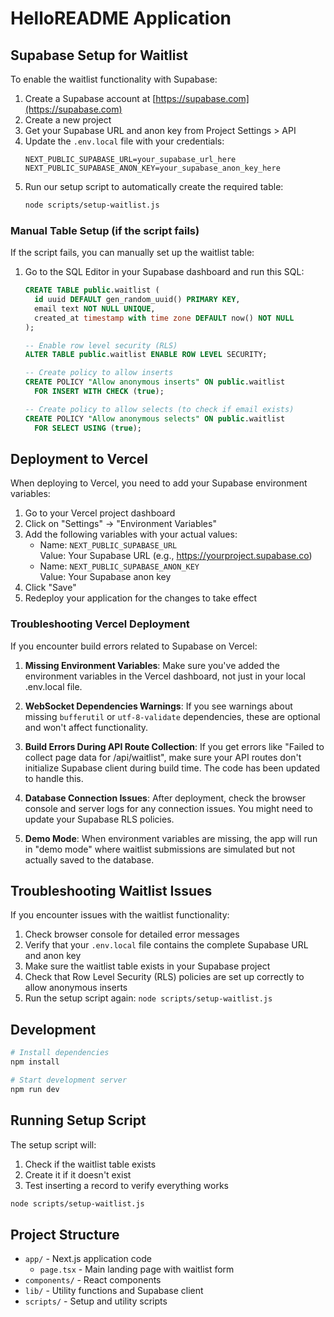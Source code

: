 # HelloREADME Application

## Supabase Setup for Waitlist

To enable the waitlist functionality with Supabase:

1. Create a Supabase account at [https://supabase.com](https://supabase.com)
2. Create a new project
3. Get your Supabase URL and anon key from Project Settings > API
4. Update the `.env.local` file with your credentials:
   ```
   NEXT_PUBLIC_SUPABASE_URL=your_supabase_url_here
   NEXT_PUBLIC_SUPABASE_ANON_KEY=your_supabase_anon_key_here
   ```
5. Run our setup script to automatically create the required table:
   ```bash
   node scripts/setup-waitlist.js
   ```

### Manual Table Setup (if the script fails)

If the script fails, you can manually set up the waitlist table:

1. Go to the SQL Editor in your Supabase dashboard and run this SQL:
   ```sql
   CREATE TABLE public.waitlist (
     id uuid DEFAULT gen_random_uuid() PRIMARY KEY,
     email text NOT NULL UNIQUE,
     created_at timestamp with time zone DEFAULT now() NOT NULL
   );

   -- Enable row level security (RLS)
   ALTER TABLE public.waitlist ENABLE ROW LEVEL SECURITY;

   -- Create policy to allow inserts
   CREATE POLICY "Allow anonymous inserts" ON public.waitlist
     FOR INSERT WITH CHECK (true);
   
   -- Create policy to allow selects (to check if email exists)
   CREATE POLICY "Allow anonymous selects" ON public.waitlist
     FOR SELECT USING (true);
   ```

## Deployment to Vercel

When deploying to Vercel, you need to add your Supabase environment variables:

1. Go to your Vercel project dashboard
2. Click on "Settings" → "Environment Variables"
3. Add the following variables with your actual values:
   - Name: `NEXT_PUBLIC_SUPABASE_URL`  
     Value: Your Supabase URL (e.g., https://yourproject.supabase.co)
   - Name: `NEXT_PUBLIC_SUPABASE_ANON_KEY`  
     Value: Your Supabase anon key
4. Click "Save"
5. Redeploy your application for the changes to take effect

### Troubleshooting Vercel Deployment

If you encounter build errors related to Supabase on Vercel:

1. **Missing Environment Variables**: Make sure you've added the environment variables in the Vercel dashboard, not just in your local .env.local file.

2. **WebSocket Dependencies Warnings**: If you see warnings about missing `bufferutil` or `utf-8-validate` dependencies, these are optional and won't affect functionality.

3. **Build Errors During API Route Collection**: If you get errors like "Failed to collect page data for /api/waitlist", make sure your API routes don't initialize Supabase client during build time. The code has been updated to handle this.

4. **Database Connection Issues**: After deployment, check the browser console and server logs for any connection issues. You might need to update your Supabase RLS policies.

5. **Demo Mode**: When environment variables are missing, the app will run in "demo mode" where waitlist submissions are simulated but not actually saved to the database.

## Troubleshooting Waitlist Issues

If you encounter issues with the waitlist functionality:

1. Check browser console for detailed error messages
2. Verify that your `.env.local` file contains the complete Supabase URL and anon key
3. Make sure the waitlist table exists in your Supabase project
4. Check that Row Level Security (RLS) policies are set up correctly to allow anonymous inserts
5. Run the setup script again: `node scripts/setup-waitlist.js`

## Development

```bash
# Install dependencies
npm install

# Start development server
npm run dev
```

## Running Setup Script

The setup script will:
1. Check if the waitlist table exists
2. Create it if it doesn't exist
3. Test inserting a record to verify everything works

```bash
node scripts/setup-waitlist.js
```

## Project Structure

- `app/` - Next.js application code
  - `page.tsx` - Main landing page with waitlist form
- `components/` - React components
- `lib/` - Utility functions and Supabase client
- `scripts/` - Setup and utility scripts 